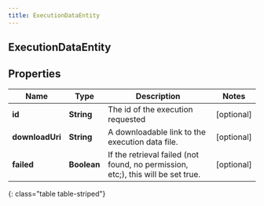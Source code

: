 ```yaml
---
title: ExecutionDataEntity
---
```

## ExecutionDataEntity


## Properties

| Name | Type | Description | Notes |
| ------------ | ------------- | ------------- | ------------- |
| **id** | <!----><!---->**String**<!----> | The id of the execution requested |  [optional] |
| **downloadUri** | <!----><!---->**String**<!----> | A downloadable link to the execution data file. |  [optional] |
| **failed** | <!----><!---->**Boolean**<!----> | If the retrieval failed (not found, no permission, etc;), this will be set true. |  [optional] |
{: class="table table-striped"}



